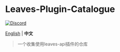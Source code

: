 Leaves-Plugin-Catalogue 
===========

[![Discord](https://badgen.net/discord/online-members/5hgtU72w33?icon=discord&label=Discord&list=what)](https://discord.gg/5hgtU72w33)

[English](./README.md) | **中文**

> 一个收集使用leaves-api插件的仓库
